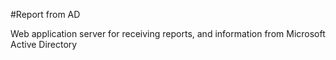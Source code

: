 #Report from AD

Web application server for receiving reports, and information from Microsoft Active Directory
